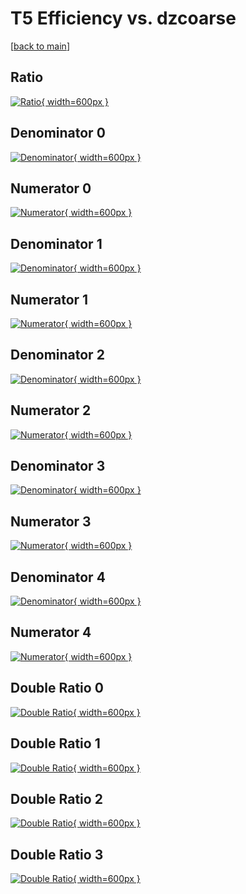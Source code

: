 # T5 Efficiency vs. dzcoarse

[[back to main](./)]



## Ratio

[![Ratio](../mtv/var/T5_loweta_211_1_eff_dzcoarse.png){ width=600px }](../mtv/var/T5_loweta_211_1_eff_dzcoarse.pdf)

## Denominator 0

[![Denominator](../mtv/den/T5_loweta_211_1_eff_dzcoarse_den0.png){ width=600px }](../mtv/den/T5_loweta_211_1_eff_dzcoarse_den0.pdf)

## Numerator 0

[![Numerator](../mtv/num/T5_loweta_211_1_eff_dzcoarse_num0.png){ width=600px }](../mtv/num/T5_loweta_211_1_eff_dzcoarse_num0.pdf)

## Denominator 1

[![Denominator](../mtv/den/T5_loweta_211_1_eff_dzcoarse_den1.png){ width=600px }](../mtv/den/T5_loweta_211_1_eff_dzcoarse_den1.pdf)

## Numerator 1

[![Numerator](../mtv/num/T5_loweta_211_1_eff_dzcoarse_num1.png){ width=600px }](../mtv/num/T5_loweta_211_1_eff_dzcoarse_num1.pdf)

## Denominator 2

[![Denominator](../mtv/den/T5_loweta_211_1_eff_dzcoarse_den2.png){ width=600px }](../mtv/den/T5_loweta_211_1_eff_dzcoarse_den2.pdf)

## Numerator 2

[![Numerator](../mtv/num/T5_loweta_211_1_eff_dzcoarse_num2.png){ width=600px }](../mtv/num/T5_loweta_211_1_eff_dzcoarse_num2.pdf)

## Denominator 3

[![Denominator](../mtv/den/T5_loweta_211_1_eff_dzcoarse_den3.png){ width=600px }](../mtv/den/T5_loweta_211_1_eff_dzcoarse_den3.pdf)

## Numerator 3

[![Numerator](../mtv/num/T5_loweta_211_1_eff_dzcoarse_num3.png){ width=600px }](../mtv/num/T5_loweta_211_1_eff_dzcoarse_num3.pdf)

## Denominator 4

[![Denominator](../mtv/den/T5_loweta_211_1_eff_dzcoarse_den4.png){ width=600px }](../mtv/den/T5_loweta_211_1_eff_dzcoarse_den4.pdf)

## Numerator 4

[![Numerator](../mtv/num/T5_loweta_211_1_eff_dzcoarse_num4.png){ width=600px }](../mtv/num/T5_loweta_211_1_eff_dzcoarse_num4.pdf)

## Double Ratio 0

[![Double Ratio](../mtv/ratio/T5_loweta_211_1_eff_dzcoarse_ratio0.png){ width=600px }](../mtv/ratio/T5_loweta_211_1_eff_dzcoarse_ratio0.pdf)

## Double Ratio 1

[![Double Ratio](../mtv/ratio/T5_loweta_211_1_eff_dzcoarse_ratio1.png){ width=600px }](../mtv/ratio/T5_loweta_211_1_eff_dzcoarse_ratio1.pdf)

## Double Ratio 2

[![Double Ratio](../mtv/ratio/T5_loweta_211_1_eff_dzcoarse_ratio2.png){ width=600px }](../mtv/ratio/T5_loweta_211_1_eff_dzcoarse_ratio2.pdf)

## Double Ratio 3

[![Double Ratio](../mtv/ratio/T5_loweta_211_1_eff_dzcoarse_ratio3.png){ width=600px }](../mtv/ratio/T5_loweta_211_1_eff_dzcoarse_ratio3.pdf)

